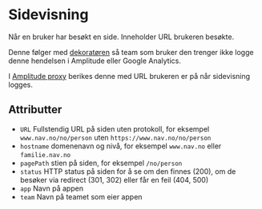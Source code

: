# Sidevisning

Når en bruker har besøkt en side. Inneholder URL brukeren besøkte.

Denne følger med [dekoratøren](https://github.com/navikt/nav-dekoratoren) så team som bruker den trenger ikke logge denne hendelsen i Amplitude eller Google Analytics.

I [Amplitude proxy](https://github.com/navikt/amplitude-proxy) berikes denne med URL brukeren er på når sidevisning logges.

## Attributter

* `URL` Fullstendig URL på siden uten protokoll, for eksempel `www.nav.no/no/person` uten `https://www.nav.no/no/person`
* `hostname` domenenavn og nivå, for eksempel  `www.nav.no` eller `familie.nav.no`
* `pagePath` stien på siden, for eksempel `/no/person` 
* `status` HTTP status på siden for å se om den finnes (200), om de besøker via redirect (301, 302) eller får en feil (404, 500)
* `app` Navn på appen
* `team` Navn på teamet som eier appen